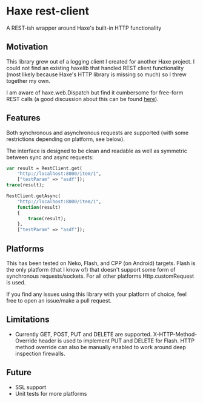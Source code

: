 # Haxe rest-client
A REST-ish wrapper around Haxe's built-in HTTP functionality

## Motivation
This library grew out of a logging client I created for another Haxe project. I could not find an existing haxelib that handled REST client functionality (most likely because Haxe's HTTP library is missing so much) so I threw together my own.

I am aware of haxe.web.Dispatch but find it cumbersome for free-form REST calls (a good discussion about this can be found [here](https://groups.google.com/forum/#!topic/haxelang/eQtf--1_tpo)).

## Features

Both synchronous and asynchronous requests are supported (with some restrictions depending on platform, see below).

The interface is designed to be clean and readable as well as symmetric between sync and async requests:

```haxe
var result = RestClient.get(
    "http://localhost:8000/item/1",
    ["testParam" => "asdf"]);
trace(result);

RestClient.getAsync(
    "http://localhost:8000/item/1",
    function(result)
    {
        trace(result);
    },
    ["testParam" => "asdf"]);
```

## Platforms
This has been tested on Neko, Flash, and CPP (on Android) targets. Flash is the only platform (that I know of) that doesn't support some form of synchronous requests/sockets. For all other platforms Http.customRequest is used.

If you find any issues using this library with your platform of choice, feel free to open an issue/make a pull request.

## Limitations
* Currently GET, POST, PUT and DELETE are supported. X-HTTP-Method-Override header is used to implement PUT and DELETE for Flash. HTTP method override can also be manually enabled to work around deep inspection firewalls.

## Future
* SSL support
* Unit tests for more platforms
